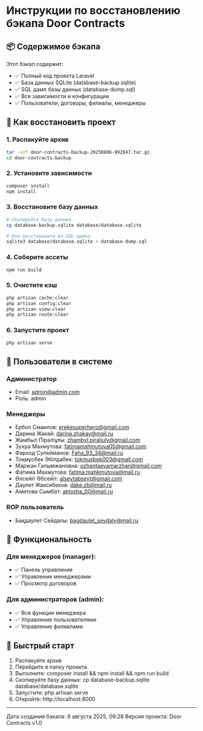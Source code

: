 # Инструкции по восстановлению бэкапа Door Contracts

## 📦 Содержимое бэкапа

Этот бэкап содержит:
- ✅ Полный код проекта Laravel
- ✅ База данных SQLite (database-backup.sqlite)
- ✅ SQL дамп базы данных (database-dump.sql)
- ✅ Все зависимости и конфигурации
- ✅ Пользователи, договоры, филиалы, менеджеры

## 🔄 Как восстановить проект

### 1. Распакуйте архив
```bash
tar -xzf door-contracts-backup-20250806-092847.tar.gz
cd door-contracts-backup
```

### 2. Установите зависимости
```bash
composer install
npm install
```

### 3. Восстановите базу данных
```bash
# Скопируйте базу данных
cp database-backup.sqlite database/database.sqlite

# Или восстановите из SQL дампа
sqlite3 database/database.sqlite < database-dump.sql
```

### 4. Соберите ассеты
```bash
npm run build
```

### 5. Очистите кэш
```bash
php artisan cache:clear
php artisan config:clear
php artisan view:clear
php artisan route:clear
```

### 6. Запустите проект
```bash
php artisan serve
```

## 👥 Пользователи в системе

### Администратор
- Email: admin@admin.com
- Роль: admin

### Менеджеры
- Ербол Смаилов: erekesuperhero@gmail.com
- Дарина Жакай: darina.zhakay@mail.ru
- Жамбыл Пірәліұлы: zhambyl.piraliuly@gmail.com
- Зухра Махмутова: fatimamahmutova05@gmail.com
- Фарход Сулейманов: Faha_93_34@mail.ru
- Тоқмұсбек Әбілдабек: tokmusbek003@gmail.com
- Маржан Галымжановна: ozhantaevamarzhan@gmail.com
- Фатима Махмутова: fatima.mahkmutova@mail.ru
- Әлсейіт Әбсейіт: alseytabseyt@gmail.com
- Даулет Жаксибеков: dake.zb@mail.ru
- Амитова Сымбат: aktosha_00@mail.ru

### ROP пользователь
- Бақдаулет Сейдалы: bagdaulet_seydaly@mail.ru

## 🔧 Функциональность

### Для менеджеров (manager):
- ✅ Панель управления
- ✅ Управление менеджерами
- ✅ Просмотр договоров

### Для администраторов (admin):
- ✅ Все функции менеджера
- ✅ Управление пользователями
- ✅ Управление филиалами

## 🚀 Быстрый старт

1. Распакуйте архив
2. Перейдите в папку проекта
3. Выполните: composer install && npm install && npm run build
4. Скопируйте базу данных: cp database-backup.sqlite database/database.sqlite
5. Запустите: php artisan serve
6. Откройте: http://localhost:8000

---
Дата создания бэкапа: 6 августа 2025, 09:28
Версия проекта: Door Contracts v1.0
